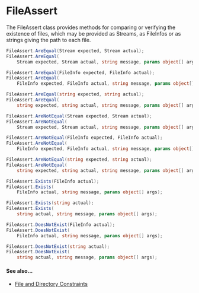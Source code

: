 # FileAssert


The FileAssert class provides methods for comparing or verifying the existence of files,
which may be provided as Streams, as FileInfos or as strings 
giving the path to each file.

```csharp
FileAssert.AreEqual(Stream expected, Stream actual);
FileAssert.AreEqual(
    Stream expected, Stream actual, string message, params object[] args);

FileAssert.AreEqual(FileInfo expected, FileInfo actual);
FileAssert.AreEqual(
    FileInfo expected, FileInfo actual, string message, params object[] args);

FileAssert.AreEqual(string expected, string actual);
FileAssert.AreEqual(
    string expected, string actual, string message, params object[] args);

FileAssert.AreNotEqual(Stream expected, Stream actual);
FileAssert.AreNotEqual(
    Stream expected, Stream actual, string message, params object[] args);

FileAssert.AreNotEqual(FileInfo expected, FileInfo actual);
FileAssert.AreNotEqual(
    FileInfo expected, FileInfo actual, string message, params object[] args);

FileAssert.AreNotEqual(string expected, string actual);
FileAssert.AreNotEqual(
    string expected, string actual, string message, params object[] args);

FileAssert.Exists(FileInfo actual);
FileAssert.Exists(
    FileInfo actual, string message, params object[] args);

FileAssert.Exists(string actual);
FileAssert.Exists(
    string actual, string message, params object[] args);

FileAssert.DoesNotExist(FileInfo actual);
FileAssert.DoesNotExist(
    FileInfo actual, string message, params object[] args);

FileAssert.DoesNotExist(string actual);
FileAssert.DoesNotExist(
    string actual, string message, params object[] args);
```

#### See also...
 * [File and Directory Constraints](xref:constraints#file-and-directory-constraints)
